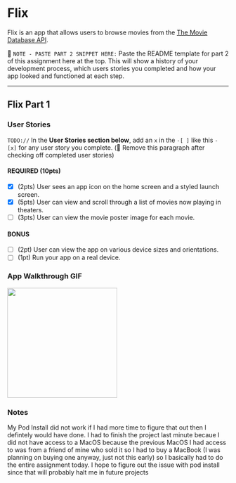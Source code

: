 # Flix

Flix is an app that allows users to browse movies from the [The Movie Database API](http://docs.themoviedb.apiary.io/#).

📝 `NOTE - PASTE PART 2 SNIPPET HERE:` Paste the README template for part 2 of this assignment here at the top. This will show a history of your development process, which users stories you completed and how your app looked and functioned at each step.

---

## Flix Part 1

### User Stories
`TODO://` In the **User Stories section below**, add an `x` in the `-[ ]` like this `- [x]` for any user story you complete. (🚫 Remove this paragraph after checking off completed user stories)

#### REQUIRED (10pts)
- [x] (2pts) User sees an app icon on the home screen and a styled launch screen.
- [x] (5pts) User can view and scroll through a list of movies now playing in theaters.
- [ ] (3pts) User can view the movie poster image for each movie.

#### BONUS
- [ ] (2pt) User can view the app on various device sizes and orientations.
- [ ] (1pt) Run your app on a real device.

### App Walkthrough GIF
<img src="http://g.recordit.co/fNMGn1sI1g.gif" width="250"/><br>

### Notes
My Pod Install did not work if I had more time to figure that out then I defintely would have done. I had to finish the project last minute becaue I did not have access to a MacOS because the previous MacOS I had access to was from a friend of mine who sold it so I had to buy a MacBook (I was planning on buying one anyway, just not this early) so I basically had to do the entire assignment today. I hope to figure out the issue with pod install since that will probably halt me in future projects
